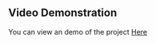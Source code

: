 ## Video Demonstration

You can view an demo of the project [Here](https://drive.google.com/file/d/1h2rLSbuZX5Zw3J3e2vDJYyxE_KRt3Kpr/view?usp=drivesdk)
